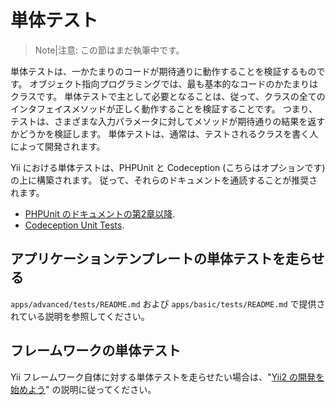 単体テスト
==========

> Note|注意: この節はまだ執筆中です。

単体テストは、一かたまりのコードが期待通りに動作することを検証するものです。
オブジェクト指向プログラミングでは、最も基本的なコードのかたまりはクラスです。
単体テストで主として必要となることは、従って、クラスの全てのインタフェイスメソッドが正しく動作することを検証することです。
つまり、テストは、さまざまな入力パラメータに対してメソッドが期待通りの結果を返すかどうかを検証します。
単体テストは、通常は、テストされるクラスを書く人によって開発されます。

Yii における単体テストは、PHPUnit と Codeception (こちらはオプションです) の上に構築されます。
従って、それらのドキュメントを通読することが推奨されます。

- [PHPUnit のドキュメントの第2章以降](http://phpunit.de/manual/current/en/writing-tests-for-phpunit.html).
- [Codeception Unit Tests](http://codeception.com/docs/06-UnitTests).

アプリケーションテンプレートの単体テストを走らせる
--------------------------------------------------

`apps/advanced/tests/README.md` および `apps/basic/tests/README.md` で提供されている説明を参照してください。

フレームワークの単体テスト
--------------------------

Yii フレームワーク自体に対する単体テストを走らせたい場合は、"[Yii2 の開発を始めよう](https://github.com/yiisoft/yii2/blob/master/docs/internals-ja/getting-started.md)" の説明に従ってください。
